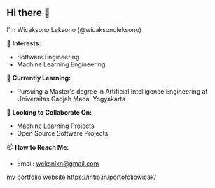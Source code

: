 ## Hi there 👋

I'm Wicaksono Leksono (@wicaksonoleksono)

👀 **Interests:**
- Software Engineering
- Machine Learning Engineering

🌱 **Currently Learning:**
- Pursuing a Master's degree in Artificial Intelligence Engineering at Universitas Gadjah Mada, Yogyakarta

🤝 **Looking to Collaborate On:**
- Machine Learning Projects
- Open Source Software Projects

📫 **How to Reach Me:**
- Email: [wcksnlxn@gmail.com](mailto:wcksnlxn@gmail.com)


my portfolio website https://intip.in/portofoliowicak/
</br>

<!--![Wicaksono's GitHub stats](https://github-readme-stats.vercel.app/api?username=wicaksonoleksono&show_icons=true&bg_color=00000000)
[![Top Langs](https://github-readme-stats.vercel.app/api/top-langs/?username=wicaksonoleksono&layout=donut)](https://github.com/anuraghazra/github-readme-stats)-->

